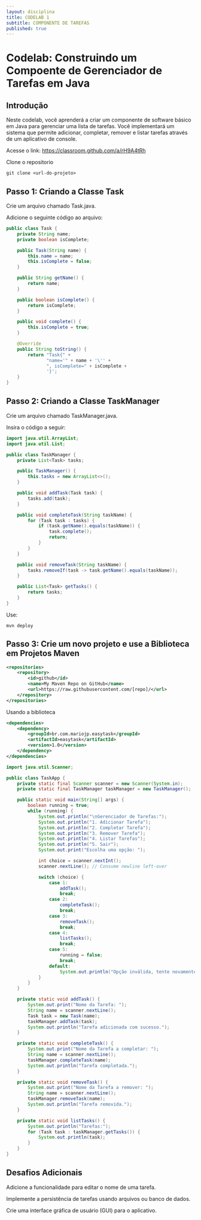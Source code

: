 ```yaml
---
layout: disciplina
title: CODELAB 1
subtitle: COMPONENTE DE TAREFAS
published: true
---
```



# Codelab: Construindo um Compoente de Gerenciador de Tarefas em Java

## Introdução
Neste codelab, você aprenderá a criar um componente de software básico em Java para gerenciar uma lista de tarefas. Você implementará um sistema que permite adicionar, completar, remover e listar tarefas através de um aplicativo de console.

Acesse o link: https://classroom.github.com/a/rH9A4tRh

Clone o repositorio

```
git clone <url-do-projeto>
```

## Passo 1: Criando a Classe Task

Crie um arquivo chamado Task.java.

Adicione o seguinte código ao arquivo:
```java
public class Task { 
    private String name;
    private boolean isComplete;

    public Task(String name) {
        this.name = name;
        this.isComplete = false;
    }

    public String getName() {
        return name;
    }

    public boolean isComplete() {
        return isComplete;
    }

    public void complete() {
        this.isComplete = true;
    }

    @Override
    public String toString() {
        return "Task{" +
               "name='" + name + '\'' +
               ", isComplete=" + isComplete +
               '}';
    }
}

```

## Passo 2: Criando a Classe TaskManager

Crie um arquivo chamado TaskManager.java.

Insira o código a seguir:

```java
import java.util.ArrayList;
import java.util.List;

public class TaskManager {
    private List<Task> tasks;

    public TaskManager() {
        this.tasks = new ArrayList<>();
    }

    public void addTask(Task task) {
        tasks.add(task);
    }

    public void completeTask(String taskName) {
        for (Task task : tasks) {
            if (task.getName().equals(taskName)) {
                task.complete();
                return;
            }
        }
    }

    public void removeTask(String taskName) {
        tasks.removeIf(task -> task.getName().equals(taskName));
    }

    public List<Task> getTasks() {
        return tasks;
    }
}
```

Use:
```
mvn deploy
```


## Passo 3: Crie um novo projeto e use a Biblioteca em Projetos Maven

```xml
<repositories>
    <repository>
        <id>github</id>
        <name>My Maven Repo on GitHub</name>
        <url>https://raw.githubusercontent.com/[repo]/</url>
    </repository>
</repositories>
```

Usando a biblioteca
```xml
<dependencies>
    <dependency>
        <groupId>br.com.mariojp.easytask</groupId>
        <artifactId>easytask</artifactId>
        <version>1.0</version>
    </dependency>
</dependencies>
```


```java
import java.util.Scanner;

public class TaskApp {
    private static final Scanner scanner = new Scanner(System.in);
    private static final TaskManager taskManager = new TaskManager();

    public static void main(String[] args) {
        boolean running = true;
        while (running) {
            System.out.println("\nGerenciador de Tarefas:");
            System.out.println("1. Adicionar Tarefa");
            System.out.println("2. Completar Tarefa");
            System.out.println("3. Remover Tarefa");
            System.out.println("4. Listar Tarefas");
            System.out.println("5. Sair");
            System.out.print("Escolha uma opção: ");

            int choice = scanner.nextInt();
            scanner.nextLine(); // Consume newline left-over

            switch (choice) {
                case 1:
                    addTask();
                    break;
                case 2:
                    completeTask();
                    break;
                case 3:
                    removeTask();
                    break;
                case 4:
                    listTasks();
                    break;
                case 5:
                    running = false;
                    break;
                default:
                    System.out.println("Opção inválida, tente novamente.");
            }
        }
    }

    private static void addTask() {
        System.out.print("Nome da Tarefa: ");
        String name = scanner.nextLine();
        Task task = new Task(name);
        taskManager.addTask(task);
        System.out.println("Tarefa adicionada com sucesso.");
    }

    private static void completeTask() {
        System.out.print("Nome da Tarefa a completar: ");
        String name = scanner.nextLine();
        taskManager.completeTask(name);
        System.out.println("Tarefa completada.");
    }

    private static void removeTask() {
        System.out.print("Nome da Tarefa a remover: ");
        String name = scanner.nextLine();
        taskManager.removeTask(name);
        System.out.println("Tarefa removida.");
    }

    private static void listTasks() {
        System.out.println("Tarefas:");
        for (Task task : taskManager.getTasks()) {
            System.out.println(task);
        }
    }
}

```


## Desafios Adicionais

Adicione a funcionalidade para editar o nome de uma tarefa.

Implemente a persistência de tarefas usando arquivos ou banco de dados.

Crie uma interface gráfica de usuário (GUI) para o aplicativo.

